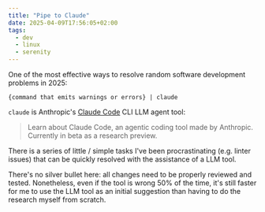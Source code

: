```yaml
---
title: "Pipe to Claude"
date: 2025-04-09T17:56:05+02:00
tags:
  - dev
  - linux
  - serenity
---
```


One of the most effective ways to resolve random software development problems
in 2025:

```shell
{command that emits warnings or errors} | claude
```

`claude` is Anthropic's [Claude
Code](https://docs.anthropic.com/en/docs/agents-and-tools/claude-code/overview)
CLI LLM agent tool:

> Learn about Claude Code, an agentic coding tool made by Anthropic. Currently
> in beta as a research preview.

There is a series of little / simple tasks I've been procrastinating (e.g.
linter issues) that can be quickly resolved with the assistance of a LLM tool.

There's no silver bullet here: all changes need to be properly reviewed and
tested. Nonetheless, even if the tool is wrong 50% of the time, it's still
faster for me to use the LLM tool as an initial suggestion than having to
do the research myself from scratch.
